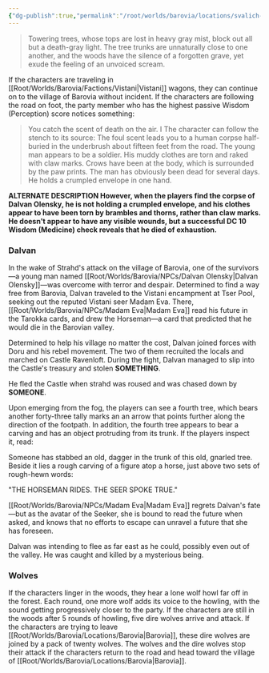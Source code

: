 ```yaml
---
{"dg-publish":true,"permalink":"/root/worlds/barovia/locations/svalich-woods/"}
---
```


 >Towering trees, whose tops are lost in heavy gray mist, block out all but a death-gray light. The tree trunks are unnaturally close to one another, and the woods have the silence of a forgotten grave, yet exude the feeling of an unvoiced scream. 

If the characters are traveling in [[Root/Worlds/Barovia/Factions/Vistani\|Vistani]] wagons, they can continue on to the village of Barovia without incident. 
If the characters are following the road on foot, the party member who has the highest passive Wisdom (Perception) score notices something: 

>You catch the scent of death on the air. I The character can follow the stench to its source: The foul scent leads you to a human corpse half-buried in the underbrush about fifteen feet from the road. The young man appears to be a soldier. His muddy clothes are torn and raked with claw marks. Crows have been at the body, which is surrounded by the paw prints. The man has obviously been dead for several days. He holds a crumpled envelope in one hand. 

**ALTERNATE DESCRIPTION 
However, when the players find the corpse of Dalvan Olensky, he is not holding a crumpled envelope, and his clothes appear to have been torn by brambles and thorns, rather than claw marks. He doesn't appear to have any visible wounds, but a successful DC 10 Wisdom (Medicine) check reveals that he died of exhaustion.** 

### Dalvan

In the wake of Strahd's attack on the village of Barovia, one of the survivors—a young man named [[Root/Worlds/Barovia/NPCs/Dalvan Olensky\|Dalvan Olensky]]—was overcome with terror and despair. Determined to find a way free from Barovia, Dalvan traveled to the Vistani encampment at Tser Pool, seeking out the reputed Vistani seer Madam Eva. There, [[Root/Worlds/Barovia/NPCs/Madam Eva\|Madam Eva]] read his future in the Tarokka cards, and drew the Horseman—a card that predicted that he would die in the Barovian valley. 

Determined to help his village no matter the cost, Dalvan joined forces with Doru and his rebel movement. The two of them recruited the locals and marched on Castle Ravenloft. During the fight, Dalvan managed to slip into the Castle's treasury and stolen **SOMETHING**. 

He fled the Castle when strahd was roused and was chased down by **SOMEONE**. 

Upon emerging from the fog, the players can see a fourth tree, which bears another forty-three tally marks an an arrow that points further along the direction of the footpath. In addition, the fourth tree appears to bear a carving and has an object protruding from its trunk. If the players inspect it, read: 

Someone has stabbed an old, dagger in the trunk of this old, gnarled tree. Beside it lies a rough carving of a figure atop a horse, just above two sets of rough-hewn words: 

"THE HORSEMAN RIDES. THE SEER SPOKE TRUE." 

[[Root/Worlds/Barovia/NPCs/Madam Eva\|Madam Eva]] regrets Dalvan's fate—but as the avatar of the Seeker, she is bound to read the future when asked, and knows that no efforts to escape can unravel a future that she has foreseen. 

Dalvan was intending to flee as far east as he could, possibly even out of the valley. He was caught and killed by a mysterious being. 

### Wolves
If the characters linger in the woods, they hear a lone wolf howl far off in the forest. Each round, one more wolf adds its voice to the howling, with the sound getting progressively closer to the party. If the characters are still in the woods after 5 rounds of howling, five dire wolves arrive and attack. If the characters are trying to leave [[Root/Worlds/Barovia/Locations/Barovia\|Barovia]], these dire wolves are joined by a pack of twenty wolves. The wolves and the dire wolves stop their attack if the characters return to the road and head toward the village of [[Root/Worlds/Barovia/Locations/Barovia\|Barovia]].


